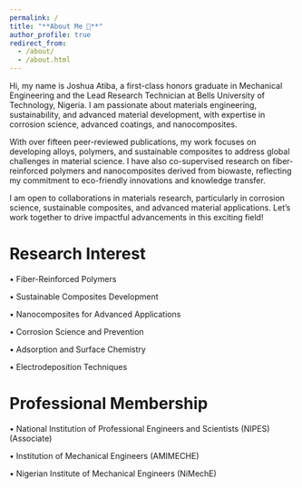 ```yaml
---
permalink: /
title: "**About Me 🧬**"
author_profile: true
redirect_from: 
  - /about/
  - /about.html
---
```


Hi, my name is Joshua Atiba, a first-class honors graduate in Mechanical Engineering and the Lead Research Technician at Bells University of Technology, Nigeria. I am passionate about materials engineering, sustainability, and advanced material development, with expertise in corrosion science, advanced coatings, and nanocomposites.

With over fifteen peer-reviewed publications, my work focuses on developing alloys, polymers, and sustainable composites to address global challenges in material science. I have also co-supervised research on fiber-reinforced polymers and nanocomposites derived from biowaste, reflecting my commitment to eco-friendly innovations and knowledge transfer.

I am open to collaborations in materials research, particularly in corrosion science, sustainable composites, and advanced material applications. Let’s work together to drive impactful advancements in this exciting field!


Research Interest
======
• Fiber-Reinforced Polymers    

•	Sustainable Composites Development

•	Nanocomposites for Advanced Applications

• Corrosion Science and Prevention                                

•	Adsorption and Surface Chemistry

• Electrodeposition Techniques                                    


Professional Membership
======
• National Institution of Professional Engineers and Scientists (NIPES) (Associate)  

• Institution of Mechanical Engineers (AMIMECHE) 

• Nigerian Institute of Mechanical Engineers (NiMechE)

 
